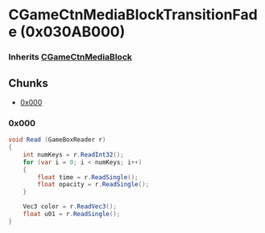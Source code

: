 # CGameCtnMediaBlockTransitionFade (0x030AB000)

### Inherits [CGameCtnMediaBlock](CGameCtnMediaBlock.md)

## Chunks

- [0x000](#0x000)

### 0x000

```cs
void Read (GameBoxReader r)
{
    int numKeys = r.ReadInt32();
    for (var i = 0; i < numKeys; i++)
    {
        float time = r.ReadSingle();
        float opacity = r.ReadSingle();
    }

    Vec3 color = r.ReadVec3();
    float u01 = r.ReadSingle();
}
```
